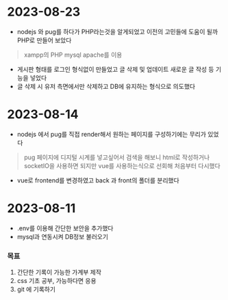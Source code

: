 # 2023-08-23
- nodejs 와 pug를 하다가 PHP라는것을 알게되었고 이전의 고민들에 도움이 될까 PHP로 만들어 보았다
> xampp의 PHP mysql apache를 이용
- 게시판 형태를 로그인 형식없이 만들었고 글 삭제 및 업데이트 새로운 글 작성 등 기능을 넣었다
- 글 삭제 시 유저 측면에서만 삭제하고 DB에 유지하는 형식으로 의도했다 
  
# 2023-08-14
- nodejs 에서 pug를 직접 render해서 원하는 페이지를 구성하기에는 무리가 있었다
> pug 페이지에 디지털 시계를 넣고싶어서 검색을 해보니 html로 작성하거나 socketIO을 사용하면 되지만
> vue를 사용하는식으로 선회해 처음부터 다시했다
- vue로 frontend를 변경하였고 back 과 front의 폴더를 분리했다
  
# 2023-08-11
- .env를 이용해 간단한 보안을 추가했다
- mysql과 연동시켜 DB정보 불러오기
  
### 목표
1. 간단한 기록이 가능한 가계부 제작
2. css 기초 공부, 가능하다면 응용
3. git 에 기록하기 
